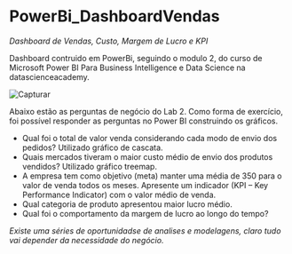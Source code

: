 # PowerBi_DashboardVendas
_Dashboard de  Vendas, Custo, Margem de Lucro e KPI_

Dashboard contruido em PowerBi, seguindo o modulo 2, do curso de Microsoft Power BI Para Business Intelligence e Data Science na datascienceacademy.

![Capturar](https://user-images.githubusercontent.com/108886670/227806322-e06660a7-9422-462f-855a-df830aed0034.JPG)

Abaixo estão as perguntas de negócio do Lab 2. Como forma de exercício, foi possível responder as perguntas no Power BI construindo os gráficos.

- Qual foi o total de valor venda considerando cada modo de envio dos pedidos? Utilizado gráfico de cascata.
- Quais mercados tiveram o maior custo médio de envio dos produtos vendidos? Utilizado gráfico treemap.
- A empresa tem como objetivo (meta) manter uma média de 350 para o valor de venda todos os meses. Apresente um indicador (KPI – Key Performance Indicator) com o valor
médio de venda. 
- Qual categoria de produto apresentou maior lucro médio.
- Qual foi o comportamento da margem de lucro ao longo do tempo? 

_Existe uma séries de oportunidadse de analises e modelagens, claro tudo vai depender da necessidade do negócio._
